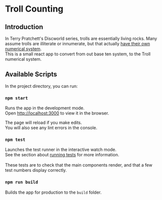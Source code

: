 # Troll Counting
## Introduction
In Terry Pratchett's Discworld series, trolls are essentially living rocks. Many assume trolls are illiterate or innumerate, but that actually [have their own numerical system](https://discworld.fandom.com/wiki/Troll#Literacy_and_Numeracy).<br />
This is a small react app to convert from out base ten system, to the Troll numerical system.

## Available Scripts

In the project directory, you can run:

### `npm start`

Runs the app in the development mode.<br />
Open [http://localhost:3000](http://localhost:3000) to view it in the browser.

The page will reload if you make edits.<br />
You will also see any lint errors in the console.

### `npm test`

Launches the test runner in the interactive watch mode.<br />
See the section about [running tests](https://facebook.github.io/create-react-app/docs/running-tests) for more information.<br />
<br />
These tests are to check that the main components render, and that a few test numbers display correctly.

### `npm run build`

Builds the app for production to the `build` folder.
